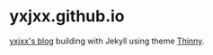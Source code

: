 yxjxx.github.io
===============

[yxjxx's blog](http://blog.yxjxx.com/) building with Jekyll using theme [Thinny](https://github.com/camporez/Thinny).
